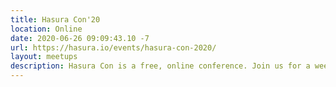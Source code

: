 ```yaml
---
title: Hasura Con'20
location: Online
date: 2020-06-26 09:09:43.10 -7
url: https://hasura.io/events/hasura-con-2020/
layout: meetups
description: Hasura Con is a free, online conference. Join us for a week of talks and hand-on workshops about pushing the boundaries of GraphQL forward!
---
```

